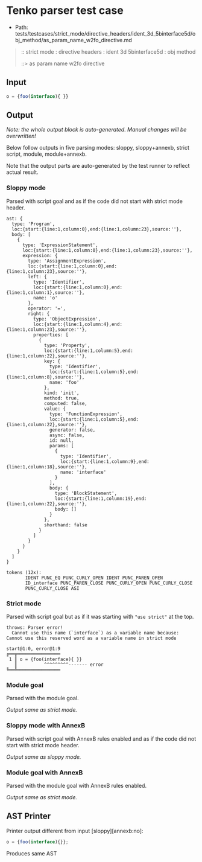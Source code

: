 # Tenko parser test case

- Path: tests/testcases/strict_mode/directive_headers/ident_3d_5binterface5d/obj_method/as_param_name_w2fo_directive.md

> :: strict mode : directive headers : ident 3d 5binterface5d : obj method
>
> ::> as param name w2fo directive

## Input

`````js
o = {foo(interface){ }}
`````

## Output

_Note: the whole output block is auto-generated. Manual changes will be overwritten!_

Below follow outputs in five parsing modes: sloppy, sloppy+annexb, strict script, module, module+annexb.

Note that the output parts are auto-generated by the test runner to reflect actual result.

### Sloppy mode

Parsed with script goal and as if the code did not start with strict mode header.

`````
ast: {
  type: 'Program',
  loc:{start:{line:1,column:0},end:{line:1,column:23},source:''},
  body: [
    {
      type: 'ExpressionStatement',
      loc:{start:{line:1,column:0},end:{line:1,column:23},source:''},
      expression: {
        type: 'AssignmentExpression',
        loc:{start:{line:1,column:0},end:{line:1,column:23},source:''},
        left: {
          type: 'Identifier',
          loc:{start:{line:1,column:0},end:{line:1,column:1},source:''},
          name: 'o'
        },
        operator: '=',
        right: {
          type: 'ObjectExpression',
          loc:{start:{line:1,column:4},end:{line:1,column:23},source:''},
          properties: [
            {
              type: 'Property',
              loc:{start:{line:1,column:5},end:{line:1,column:22},source:''},
              key: {
                type: 'Identifier',
                loc:{start:{line:1,column:5},end:{line:1,column:8},source:''},
                name: 'foo'
              },
              kind: 'init',
              method: true,
              computed: false,
              value: {
                type: 'FunctionExpression',
                loc:{start:{line:1,column:5},end:{line:1,column:22},source:''},
                generator: false,
                async: false,
                id: null,
                params: [
                  {
                    type: 'Identifier',
                    loc:{start:{line:1,column:9},end:{line:1,column:18},source:''},
                    name: 'interface'
                  }
                ],
                body: {
                  type: 'BlockStatement',
                  loc:{start:{line:1,column:19},end:{line:1,column:22},source:''},
                  body: []
                }
              },
              shorthand: false
            }
          ]
        }
      }
    }
  ]
}

tokens (12x):
       IDENT PUNC_EQ PUNC_CURLY_OPEN IDENT PUNC_PAREN_OPEN
       ID_interface PUNC_PAREN_CLOSE PUNC_CURLY_OPEN PUNC_CURLY_CLOSE
       PUNC_CURLY_CLOSE ASI
`````

### Strict mode

Parsed with script goal but as if it was starting with `"use strict"` at the top.

`````
throws: Parser error!
  Cannot use this name (`interface`) as a variable name because: Cannot use this reserved word as a variable name in strict mode

start@1:0, error@1:9
╔══╦════════════════
 1 ║ o = {foo(interface){ }}
   ║          ^^^^^^^^^------- error
╚══╩════════════════

`````

### Module goal

Parsed with the module goal.

_Output same as strict mode._

### Sloppy mode with AnnexB

Parsed with script goal with AnnexB rules enabled and as if the code did not start with strict mode header.

_Output same as sloppy mode._

### Module goal with AnnexB

Parsed with the module goal with AnnexB rules enabled.

_Output same as strict mode._

## AST Printer

Printer output different from input [sloppy][annexb:no]:

````js
o = {foo(interface){}};
````

Produces same AST
